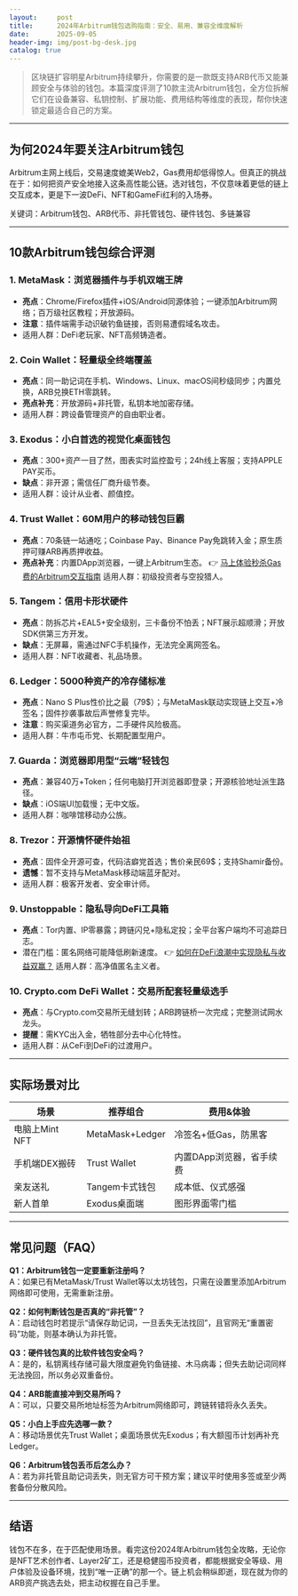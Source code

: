 ```yaml
---
layout:     post
title:      2024年Arbitrum钱包选购指南：安全、易用、兼容全维度解析
date:       2025-09-05
header-img: img/post-bg-desk.jpg
catalog: true
---
```


> 区块链扩容明星Arbitrum持续攀升，你需要的是一款既支持ARB代币又能兼顾安全与体验的钱包。本篇深度评测了10款主流Arbitrum钱包，全方位拆解它们在设备兼容、私钥控制、扩展功能、费用结构等维度的表现，帮你快速锁定最适合自己的方案。

---

## 为何2024年要关注Arbitrum钱包
Arbitrum主网上线后，交易速度媲美Web2，Gas费用却低得惊人。但真正的挑战在于：如何把资产安全地接入这条高性能公链。选对钱包，不仅意味着更低的链上交互成本，更是下一波DeFi、NFT和GameFi红利的入场券。  

关键词：Arbitrum钱包、ARB代币、非托管钱包、硬件钱包、多链兼容

---

## 10款Arbitrum钱包综合评测

### 1. MetaMask：浏览器插件与手机双端王牌
- **亮点**：Chrome/Firefox插件+iOS/Android同源体验；一键添加Arbitrum网络；百万级社区教程；开放源码。
- **注意**：插件端需手动识破钓鱼链接，否则易遭假域名攻击。
- 适用人群：DeFi老玩家、NFT高频铸造者。

### 2. Coin Wallet：轻量级全终端覆盖
- **亮点**：同一助记词在手机、Windows、Linux、macOS间秒级同步；内置兑换，ARB兑换ETH零跳转。
- **亮点补充**：开放源码+非托管，私钥本地加密存储。
- 适用人群：跨设备管理资产的自由职业者。

### 3. Exodus：小白首选的视觉化桌面钱包
- **亮点**：300+资产一目了然，图表实时监控盈亏；24h线上客服；支持APPLE PAY买币。
- **缺点**：非开源；需信任厂商升级节奏。
- 适用人群：设计从业者、颜值控。

### 4. Trust Wallet：60M用户的移动钱包巨霸
- **亮点**：70条链一站通吃；Coinbase Pay、Binance Pay免跳转入金；原生质押可赚ARB再质押收益。
- **亮点补充**：内置DApp浏览器，一键上Arbitrum生态。
👉 [马上体验秒杀Gas费的Arbitrum交互指南](https://okxdog.com/)
适用人群：初级投资者与空投猎人。

### 5. Tangem：信用卡形状硬件
- **亮点**：防拆芯片+EAL5+安全级别，三卡备份不怕丢；NFT展示超顺滑；开放SDK供第三方开发。
- **缺点**：无屏幕，需通过NFC手机操作，无法完全离网签名。
- 适用人群：NFT收藏者、礼品场景。

### 6. Ledger：5000种资产的冷存储标准
- **亮点**：Nano S Plus性价比之最（79$）；与MetaMask联动实现链上交互+冷签名；固件抄袭事故后声誉修复完毕。
- **注意**：购买渠道务必官方，二手硬件风险极高。
- 适用人群：牛市屯币党、长期配置型用户。

### 7. Guarda：浏览器即用型“云端”轻钱包
- **亮点**：兼容40万+Token；任何电脑打开浏览器即登录；开源核验地址派生路径。
- **缺点**：iOS端UI加载慢；无中文版。
- 适用人群：咖啡馆移动办公族。

### 8. Trezor：开源情怀硬件始祖
- **亮点**：固件全开源可查，代码洁癖党首选；售价亲民69$；支持Shamir备份。
- **遗憾**：暂不支持与MetaMask移动端蓝牙配对。
- 适用人群：极客开发者、安全审计师。

### 9. Unstoppable：隐私导向DeFi工具箱
- **亮点**：Tor内置、IP零暴露；跨链闪兑+隐私定投；全平台客户端均不可追踪日志。
- 潜在门槛：匿名网络可能降低刷新速度。
👉 [如何在DeFi浪潮中实现隐私与收益双赢？](https://okxdog.com/)
适用人群：高净值匿名主义者。

### 10. Crypto.com DeFi Wallet：交易所配套轻量级选手
- **亮点**：与Crypto.com交易所无缝划转；ARB跨链桥一次完成；完整测试网水龙头。
- **提醒**：需KYC出入金，牺牲部分去中心化特性。
- 适用人群：从CeFi到DeFi的过渡用户。

---

## 实际场景对比
| 场景 | 推荐组合 | 费用&体验
| ----- | ------------ | ------------
| 电脑上Mint NFT | MetaMask+Ledger | 冷签名+低Gas，防黑客
| 手机端DEX搬砖 | Trust Wallet | 内置DApp浏览器，省手续费
| 亲友送礼 | Tangem卡式钱包 | 成本低、仪式感强
| 新人首单 | Exodus桌面端 | 图形界面零门槛

---

## 常见问题（FAQ）

**Q1：Arbitrum钱包一定要重新注册吗？**  
A：如果已有MetaMask/Trust Wallet等以太坊钱包，只需在设置里添加Arbitrum网络即可使用，无需重新注册。

**Q2：如何判断钱包是否真的“非托管”？**  
A：启动钱包时若提示“请保存助记词，一旦丢失无法找回”，且官网无“重置密码”功能，则基本确认为非托管。

**Q3：硬件钱包真的比软件钱包安全吗？**  
A：是的，私钥离线存储可最大限度避免钓鱼链接、木马病毒；但失去助记词同样无法挽回，所以务必双重备份。

**Q4：ARB能直接冲到交易所吗？**  
A：可以，只要交易所地址标签为Arbitrum网络即可，跨链转错将永久丢失。

**Q5：小白上手应先选哪一款？**  
A：移动场景优先Trust Wallet；桌面场景优先Exodus；有大额囤币计划再补充Ledger。

**Q6：Arbitrum钱包丢币后怎么办？**  
A：若为非托管且助记词丢失，则无官方可干预方案；建议平时使用多签或至少两套备份分散风险。

---

## 结语
钱包不在多，在于匹配使用场景。看完这份2024年Arbitrum钱包全攻略，无论你是NFT艺术创作者、Layer2矿工，还是稳健囤币投资者，都能根据安全等级、用户体验及设备环境，找到“唯一正确”的那一个。链上机会稍纵即逝，现在就为你的ARB资产挑选去处，把主动权握在自己手里。